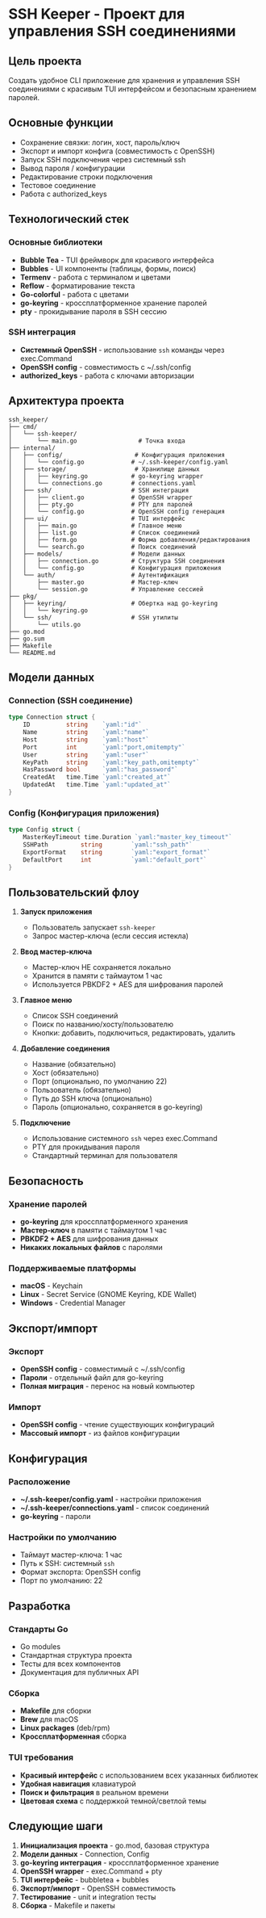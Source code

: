 # SSH Keeper - Проект для управления SSH соединениями

## Цель проекта

Создать удобное CLI приложение для хранения и управления SSH соединениями с красивым TUI интерфейсом и безопасным хранением паролей.

## Основные функции

- Сохранение связки: логин, хост, пароль/ключ
- Экспорт и импорт конфига (совместимость с OpenSSH)
- Запуск SSH подключения через системный ssh
- Вывод пароля / конфигурации
- Редактирование строки подключения
- Тестовое соединение
- Работа с authorized_keys

## Технологический стек

### Основные библиотеки

- **Bubble Tea** - TUI фреймворк для красивого интерфейса
- **Bubbles** - UI компоненты (таблицы, формы, поиск)
- **Termenv** - работа с терминалом и цветами
- **Reflow** - форматирование текста
- **Go-colorful** - работа с цветами
- **go-keyring** - кроссплатформенное хранение паролей
- **pty** - прокидывание пароля в SSH сессию

### SSH интеграция

- **Системный OpenSSH** - использование `ssh` команды через exec.Command
- **OpenSSH config** - совместимость с ~/.ssh/config
- **authorized_keys** - работа с ключами авторизации

## Архитектура проекта

```
ssh_keeper/
├── cmd/
│   └── ssh-keeper/
│       └── main.go                 # Точка входа
├── internal/
│   ├── config/                    # Конфигурация приложения
│   │   └── config.go             # ~/.ssh-keeper/config.yaml
│   ├── storage/                   # Хранилище данных
│   │   ├── keyring.go            # go-keyring wrapper
│   │   └── connections.go        # connections.yaml
│   ├── ssh/                      # SSH интеграция
│   │   ├── client.go             # OpenSSH wrapper
│   │   ├── pty.go                # PTY для паролей
│   │   └── config.go             # OpenSSH config генерация
│   ├── ui/                       # TUI интерфейс
│   │   ├── main.go               # Главное меню
│   │   ├── list.go               # Список соединений
│   │   ├── form.go               # Форма добавления/редактирования
│   │   └── search.go             # Поиск соединений
│   ├── models/                   # Модели данных
│   │   ├── connection.go         # Структура SSH соединения
│   │   └── config.go             # Конфигурация приложения
│   └── auth/                     # Аутентификация
│       ├── master.go             # Мастер-ключ
│       └── session.go            # Управление сессией
├── pkg/
│   ├── keyring/                  # Обертка над go-keyring
│   │   └── keyring.go
│   └── ssh/                      # SSH утилиты
│       └── utils.go
├── go.mod
├── go.sum
├── Makefile
└── README.md
```

## Модели данных

### Connection (SSH соединение)

```go
type Connection struct {
    ID          string    `yaml:"id"`
    Name        string    `yaml:"name"`
    Host        string    `yaml:"host"`
    Port        int       `yaml:"port,omitempty"`
    User        string    `yaml:"user"`
    KeyPath     string    `yaml:"key_path,omitempty"`
    HasPassword bool      `yaml:"has_password"`
    CreatedAt   time.Time `yaml:"created_at"`
    UpdatedAt   time.Time `yaml:"updated_at"`
}
```

### Config (Конфигурация приложения)

```go
type Config struct {
    MasterKeyTimeout time.Duration `yaml:"master_key_timeout"`
    SSHPath         string        `yaml:"ssh_path"`
    ExportFormat    string        `yaml:"export_format"`
    DefaultPort     int           `yaml:"default_port"`
}
```

## Пользовательский флоу

1. **Запуск приложения**

   - Пользователь запускает `ssh-keeper`
   - Запрос мастер-ключа (если сессия истекла)

2. **Ввод мастер-ключа**

   - Мастер-ключ НЕ сохраняется локально
   - Хранится в памяти с таймаутом 1 час
   - Используется PBKDF2 + AES для шифрования паролей

3. **Главное меню**

   - Список SSH соединений
   - Поиск по названию/хосту/пользователю
   - Кнопки: добавить, подключиться, редактировать, удалить

4. **Добавление соединения**

   - Название (обязательно)
   - Хост (обязательно)
   - Порт (опционально, по умолчанию 22)
   - Пользователь (обязательно)
   - Путь до SSH ключа (опционально)
   - Пароль (опционально, сохраняется в go-keyring)

5. **Подключение**
   - Использование системного `ssh` через exec.Command
   - PTY для прокидывания пароля
   - Стандартный терминал для пользователя

## Безопасность

### Хранение паролей

- **go-keyring** для кроссплатформенного хранения
- **Мастер-ключ** в памяти с таймаутом 1 час
- **PBKDF2 + AES** для шифрования данных
- **Никаких локальных файлов** с паролями

### Поддерживаемые платформы

- **macOS** - Keychain
- **Linux** - Secret Service (GNOME Keyring, KDE Wallet)
- **Windows** - Credential Manager

## Экспорт/импорт

### Экспорт

- **OpenSSH config** - совместимый с ~/.ssh/config
- **Пароли** - отдельный файл для go-keyring
- **Полная миграция** - перенос на новый компьютер

### Импорт

- **OpenSSH config** - чтение существующих конфигураций
- **Массовый импорт** - из файлов конфигурации

## Конфигурация

### Расположение

- **~/.ssh-keeper/config.yaml** - настройки приложения
- **~/.ssh-keeper/connections.yaml** - список соединений
- **go-keyring** - пароли

### Настройки по умолчанию

- Таймаут мастер-ключа: 1 час
- Путь к SSH: системный `ssh`
- Формат экспорта: OpenSSH config
- Порт по умолчанию: 22

## Разработка

### Стандарты Go

- Go modules
- Стандартная структура проекта
- Тесты для всех компонентов
- Документация для публичных API

### Сборка

- **Makefile** для сборки
- **Brew** для macOS
- **Linux packages** (deb/rpm)
- **Кроссплатформенная** сборка

### TUI требования

- **Красивый интерфейс** с использованием всех указанных библиотек
- **Удобная навигация** клавиатурой
- **Поиск и фильтрация** в реальном времени
- **Цветовая схема** с поддержкой темной/светлой темы

## Следующие шаги

1. **Инициализация проекта** - go.mod, базовая структура
2. **Модели данных** - Connection, Config
3. **go-keyring интеграция** - кроссплатформенное хранение
4. **OpenSSH wrapper** - exec.Command + pty
5. **TUI интерфейс** - bubbletea + bubbles
6. **Экспорт/импорт** - OpenSSH совместимость
7. **Тестирование** - unit и integration тесты
8. **Сборка** - Makefile и пакеты

